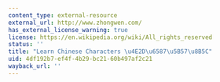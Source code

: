 ```yaml
---
content_type: external-resource
external_url: http://www.zhongwen.com/
has_external_license_warning: true
license: https://en.wikipedia.org/wiki/All_rights_reserved
status: ''
title: "Learn Chinese Characters \u4E2D\u6587\u5B57\u8B5C"
uid: 4df192b7-ef4f-4b29-bc21-60b497af2c21
wayback_url: ''
---
```

